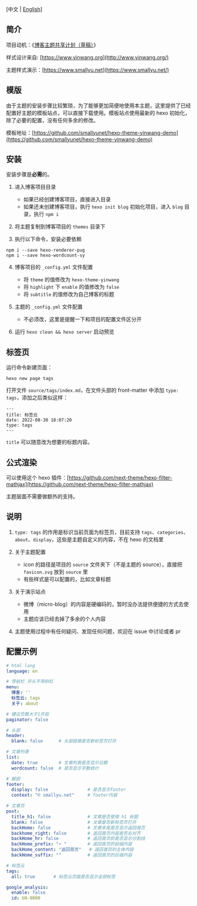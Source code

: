 [中文 | [English](./README_en.md)]

## 简介

项目动机：《[博客主题共享计划（草稿）](https://smallyu.net/2021/02/11/%E5%8D%9A%E5%AE%A2%E4%B8%BB%E9%A2%98%E5%85%B1%E4%BA%AB%E8%AE%A1%E5%88%92/)》

样式设计来自: [https://www.yinwang.org](http://www.yinwang.org/)

主题样式演示：[https://www.smallyu.net](https://www.smallyu.net/)

## 模版

由于主题的安装步骤比较繁琐，为了能够更加简便地使用本主题，这里提供了已经配置好主题的模板站点，可以直接下载使用。模板站点使用最新的 hexo 初始化，除了必要的配置，没有任何多余的修改。

模板地址：[https://github.com/smallyunet/hexo-theme-yinwang-demo](https://github.com/smallyunet/hexo-theme-yinwang-demo)

## 安装

安装步骤是**必需**的。

1. 进入博客项目目录
    - 如果已经创建博客项目，直接进入目录
    - 如果还未创建博客项目，执行 `hexo init blog` 初始化项目，进入 `blog` 目录，执行 `npm i`

2. 将主题复制到博客项目的 `themes` 目录下

3. 执行以下命令，安装必要依赖

```
npm i --save hexo-renderer-pug
npm i --save hexo-wordcount-sy  
```

4. 博客项目的 `_config.yml` 文件配置
    - 将 `theme` 的值修改为 `hexo-theme-yinwang`
    - 将 `highlight` 下 `enable` 的值修改为 `false`
    - 将 `subtitle` 的值修改为自己博客的标题

5. 主题的 `_config.yml` 文件配置
    - 不必须改，这里是提醒一下和项目的配置文件区分开

6. 运行 `hexo clean && hexo server` 启动预览

## 标签页

运行命令新建页面：

```
hexo new page tags
```

打开文件 `source/tags/index.md`，在文件头部的 front-matter 中添加 `type: tags`，添加之后类似这样：

```
---
title: 标签云
date: 2022-08-30 18:07:20
type: tags
---
```

`title` 可以随意改为想要的标题内容。

## 公式渲染

可以使用这个 hexo 插件：[https://github.com/next-theme/hexo-filter-mathjax](https://github.com/next-theme/hexo-filter-mathjax)

主题层面不需要做额外的支持。

## 说明

1. `type: tags` 的作用是标识当前页面为标签页，目前支持 `tags`、`categories`、`about`、`display`，这些是主题自定义的内容，不在 hexo 的文档里

2. 关于主题配置
    - icon 的路径是项目的 `source` 文件夹下（不是主题的 source），直接把 `favicon.svg` 放到 `source` 里
    - 有些样式是可以配置的，比如文章标题

3. 关于演示站点
    - 微博（micro-blog）的内容是硬编码的，暂时没办法提供便捷的方式去使用
    - 主题应该已经去掉了多余的个人内容

4. 主题使用过程中有任何疑问、发现任何问题，欢迎在 issue 中讨论或者 pr


## 配置示例

```yml
# html lang
language: en

# 导航栏 开头不带斜杠
menu:
  博客: ''
  标签云: tags
  关于: about

# 建议页数大于1开启
paginator: false

# 头部
header:
  blank: false      # 头部链接是否新标签页打开

# 文章列表
list:
  date: true        # 文章列表是否显示日期
  wordcount: false  # 是否显示字数统计

# 脚部
footer:
  display: false               # 是否显示footer
  context: "© smallyu.net"     # footer内容

# 文章页
post:
  title_h1: false              # 文章是否使用 h1 标题
  blank: false                 # 文章是否新标签页打开
  backHome: false              # 文章末尾是否显示返回首页
  backhome_right: false        # 返回首页内容是否右对齐
  backHome_hr: false           # 返回首页前是否显示分割线
  backHome_prefix: "↶ "        # 返回首页的前缀内容
  backHome_content: "返回首页"   # 返回首页的主体内容
  backHome_suffix: ""          # 返回首页的后缀内容

# 标签云
tags:
  all: true       # 标签云页面是否显示全部标签

google_analysis:
  enable: false
  id: UA-0000
```
